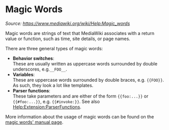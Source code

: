 # Magic Words

_Source: <https://www.mediawiki.org/wiki/Help:Magic_words>_

Magic words are strings of text that MediaWiki associates with a return value or function, such as time, site details, or page names. 

There are three general types of magic words:

* **Behavior switches**:  
    These are usually written as uppercase words surrounded by double underscores, e.g.`__FOO__`.
* **Variables**:  
    These are uppercase words surrounded by double braces, e.g. `{{FOO}}`. As such, they look a lot like templates.
* **Parser functions**:  
    These take parameters and are either of the form `{{foo:...}}` or `{{#foo:...}}`, e.g. `{{#invoke:}}`. See also [Help:Extension:ParserFunctions](https://www.mediawiki.org/wiki/Help:Extension:ParserFunctions).

More information about the usage of magic words can be found on the [magic words' manual page](https://www.mediawiki.org/wiki/Manual:Magic_words).